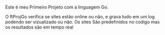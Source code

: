 Este é meu Primeiro Projeto com a linguagem Go.

O ftProjGo verifica se sites estão online ou não, e grava tudo em um log podendo ser vizualizado ou não. Os sites São predefinidos no codigo mas os resultados são em tempo real
